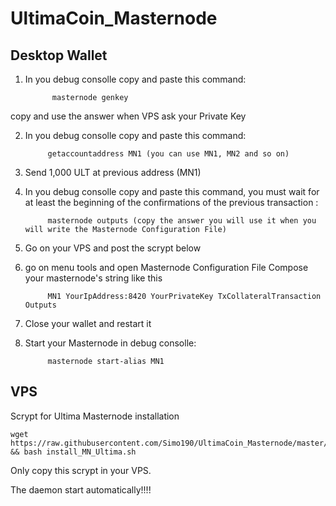  # UltimaCoin_Masternode
 

## Desktop Wallet

1) In you debug consolle copy and paste this command:

             masternode genkey

  copy and use the answer when VPS ask your Private Key

2) In you debug consolle copy and paste this command:

            getaccountaddress MN1 (you can use MN1, MN2 and so on)

3) Send 1,000 ULT at previous address (MN1)

4) In you debug consolle copy and paste this command, you must wait for at least the beginning of the confirmations of the previous transaction :

            masternode outputs (copy the answer you will use it when you will write the Masternode Configuration File)

5) Go on your VPS and post the scrypt below

6) go on menu tools and open Masternode Configuration File
  Compose your masternode's string like this
  
            MN1 YourIpAddress:8420 YourPrivateKey TxCollateralTransaction Outputs
  
7) Close your wallet and restart it

8) Start your Masternode in debug consolle:

            masternode start-alias MN1
  
  ## VPS


Scrypt for Ultima Masternode installation


```
wget https://raw.githubusercontent.com/Simo190/UltimaCoin_Masternode/master/install_MN_Ultima.sh && bash install_MN_Ultima.sh
```
Only copy this scrypt in your VPS.

The daemon start automatically!!!!












